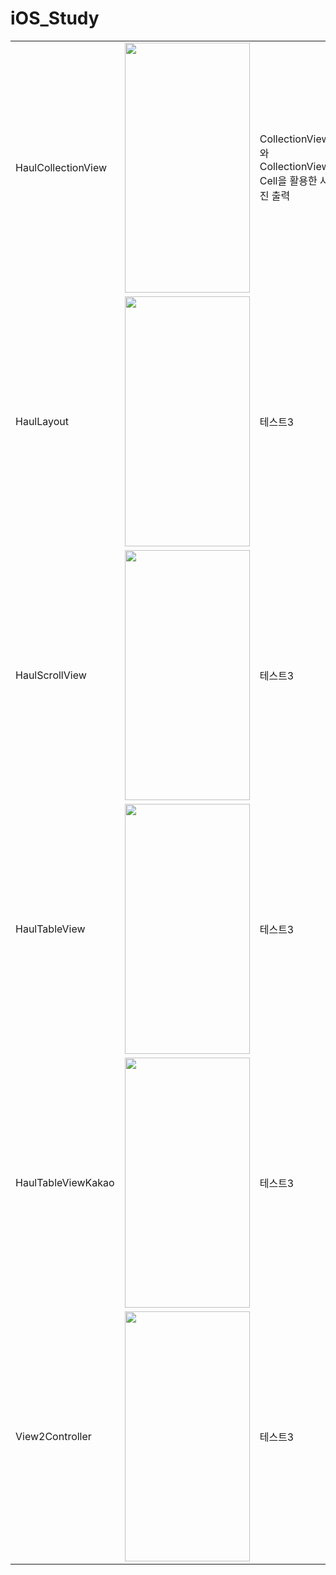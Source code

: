 # iOS_Study


||||
|------|--|---|
|HaulCollectionView|<img src = "https://github.com/htj7425/iOS_Study/assets/43903354/893f34a9-4a26-4a5e-bb22-d6eb99121c87" width="200" height="400">|CollectionView와 CollectionView Cell을 활용한 사진 출력|
|HaulLayout|<img src = "https://github.com/htj7425/iOS_Study/assets/43903354/1992c9d5-6dbd-45ce-9fcd-59d9f1563f69" width="200" height="400">|테스트3|
|HaulScrollView|<img src = "" width="200" height="400">|테스트3|
|HaulTableView|<img src = "https://github.com/htj7425/iOS_Study/assets/43903354/0d1db7d2-8ecf-49f0-bdc5-868d1907e345" width="200" height="400">|테스트3|
|HaulTableViewKakao|<img src = "https://github.com/htj7425/iOS_Study/assets/43903354/01b546c6-dad4-44fe-bb9a-d2bd307751a1" width="200" height="400">|테스트3|
|View2Controller|<img src = "https://github.com/htj7425/iOS_Study/assets/43903354/3cc2fccb-3715-4747-993f-4479cb1b2fdf" width="200" height="400">|테스트3|
